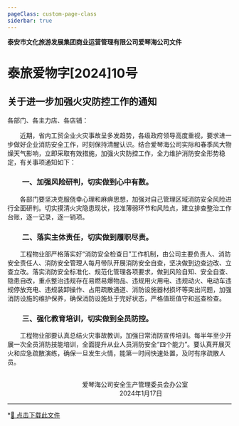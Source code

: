 ```yaml
---
pageClass: custom-page-class
siderbar: true
---
```

**泰安市文化旅游发展集团商业运营管理有限公司爱琴海公司文件** 
# 泰旅爱物字[2024]10号
## 关于进一步加强火灾防控工作的通知
各部门、各主力店、各店铺：

&emsp;&emsp;近期，省内工贸企业火灾事故呈多发趋势，各级政府领导高度重视，要求进一步做好企业消防安全工作，时刻保持清醒认识。结合爱琴海公司实际和春季风大物燥天气影响，立即采取有效措施，加强火灾防控工作，全力维护消防安全形势稳定，有关事项通知如下：
### &emsp;&emsp;一、加强风险研判，切实做到心中有数。
&emsp;&emsp;各部门要坚决克服侥幸心理和麻痹思想，加强对自己管理区域消防安全风险进行全面研判。切实摸清火灾隐患现状，找准薄弱环节和风险点，建立排查整治工作台账，逐一记录，逐一销项。
### &emsp;&emsp;二、落实主体责任，切实做到履职尽责。
&emsp;&emsp;工程物业部严格落实好“消防安全检查日”工作机制，由公司主要负责人、消防安全责任人、消防安全管理人每月带队开展消防安全自查，坚决做到边查边改、立查立改。落实消防安全标准化、规范化管理各项要求，做到风险自知、安全自查、隐患自改，重点整治违规存在易燃易爆物品、违规用火用电、违规动火、电动车违规停放充电、违规装卸操作、占用疏散通道、消防设施器材损坏等突出问题，加强消防设施的维护保养，确保消防设施处于完好状态，严格值班值守和巡查检查。
### &emsp;&emsp;三、强化教育培训，切实做到全员防控。
&emsp;&emsp;工程物业部要认真总结火灾事故教训，加强日常消防宣传培训。每半年至少开展一次全员消防技能培训，全面提升从业人员消防安全“四个能力”。要认真开展灭火和应急疏散演练，确保一旦发生火情，能第一时间快速处置，及时有序疏散人员。
## 
&emsp;&emsp;&emsp;&emsp;&emsp;&emsp;&emsp;&emsp;&emsp;&emsp;&emsp;&emsp;爱琴海公司安全生产管理委员会办公室  
&emsp;&emsp;&emsp;&emsp;&emsp;&emsp;&emsp;&emsp;&emsp;&emsp;&emsp;&emsp;&emsp;&emsp;&emsp;&emsp;&emsp;&emsp;2024年1月17日


---
*[📄 点击下载此文件 ](/files/红头文件-10-关于进一步加强火灾防控工作的通知.pdf)